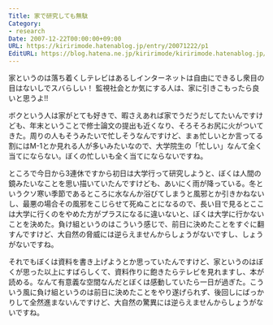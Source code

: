```yaml
---
Title: 家で研究しても無駄
Category:
- research
Date: 2007-12-22T00:00:00+09:00
URL: https://kiririmode.hatenablog.jp/entry/20071222/p1
EditURL: https://blog.hatena.ne.jp/kiririmode/kiririmode.hatenablog.jp/atom/entry/8454420450078215857
---
```



家というのは落ち着くしテレビはあるしインターネットは自由にできるし衆目の目はないしでスバらしい！
監視社会とか気にする人は、家に引きこもったら良いと思うよ!!


ボクという人は家がとても好きで、暇さえあれば家でうだうだしてたいんですけども、年末ということで修士論文の提出も近くなり、そろそろお尻に火がついてきた。周りの人もそうみたいで忙しそうなんですけど、まぁ忙しいとか言ってる割にはM-1とか見れる人が多いみたいなので、大学院生の「忙しい」なんて全く当てにならない。ぼくの忙しいも全く当てにならないですね。


ところで今日から3連休ですから初日は大学行って研究しようと、ぼくは人間の鏡みたいなことを思い描いていたんですけども、あいにく雨が降っている。冬というクソ寒い季節であるところに水なんか浴びてしまうと風邪とか引きかねないし、最悪の場合その風邪をこじらせて死ぬことになるので、長い目で見るとここは大学に行くのをやめた方がプラスになるに違いないと、ぼくは大学に行かないことを決めた。負け組というのはこういう感じで、前日に決めたことをすぐに翻すんですけど、大自然の脅威には逆らえませんからしょうがないですし、しょうがないですね。


それでもぼくは資料を書き上げようとか思っていたんですけど、家というのはぼくが思った以上にすばらしくて、資料作りに飽きたらテレビを見れますし、本が読める。なんて有意義な空間なんだとぼくは感動していたら一日が過ぎた。こういう風に負け組というのは前日に決めたことをやり遂げられず、後回しにばっかりして全然進まないんですけど、大自然の驚異には逆らえませんからしょうがないですね。
